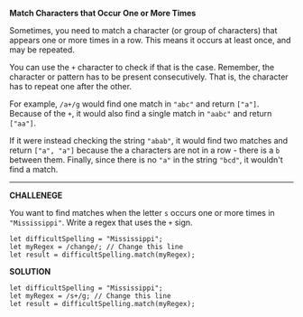 **Match Characters that Occur One or More Times**

Sometimes, you need to match a character (or group of characters) that appears one or more times in a row. This means it occurs at least once, and may be repeated.

You can use the `+` character to check if that is the case. Remember, the character or pattern has to be present consecutively. That is, the character has to repeat one after the other.

For example, `/a+/g` would find one match in `"abc"` and return `["a"]`. Because of the `+`, it would also find a single match in `"aabc"` and return `["aa"]`.

If it were instead checking the string `"abab"`, it would find two matches and return `["a", "a"]` because the a characters are not in a row - there is a `b` between them. Finally, since there is no `"a"` in the string `"bcd"`, it wouldn't find a match.


---------------------

**CHALLENEGE**

You want to find matches when the letter `s` occurs one or more times in `"Mississippi"`. Write a regex that uses the `+` sign.

```
let difficultSpelling = "Mississippi";
let myRegex = /change/; // Change this line
let result = difficultSpelling.match(myRegex);

```

**SOLUTION**

```
let difficultSpelling = "Mississippi";
let myRegex = /s+/g; // Change this line
let result = difficultSpelling.match(myRegex);

```
